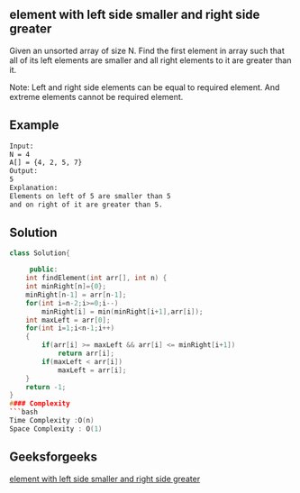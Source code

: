 ## element with left side smaller and right side greater
Given an unsorted array of size N. Find the first element in array such that all of its left elements are smaller and all right elements to it are greater than it.

Note: Left and right side elements can be equal to required element. And extreme elements cannot be required element.
## Example 
```bash
Input:
N = 4
A[] = {4, 2, 5, 7}
Output:
5
Explanation:
Elements on left of 5 are smaller than 5
and on right of it are greater than 5.

```

## Solution 

```c++
class Solution{

	 public:
    int findElement(int arr[], int n) {
    int minRight[n]={0};
    minRight[n-1] = arr[n-1];
    for(int i=n-2;i>=0;i--)
        minRight[i] = min(minRight[i+1],arr[i]);
    int maxLeft = arr[0];
    for(int i=1;i<n-1;i++)
    {
        if(arr[i] >= maxLeft && arr[i] <= minRight[i+1])
            return arr[i];
        if(maxLeft < arr[i])
            maxLeft = arr[i];
    }
    return -1;
}
#### Complexity
```bash
Time Complexity :O(n)
Space Complexity : O(1)
```
## Geeksforgeeks
[element with left side smaller and right side greater](https://practice.geeksforgeeks.org/problems/unsorted-array4925/1?page=3&difficulty[]=0&category[]=Arrays&sortBy=submissions)
